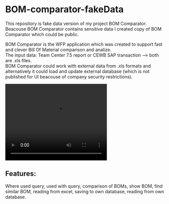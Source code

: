 # BOM-comparator-fakeData
This repository is fake data version of my project BOM Comparator.  
Beacouse BOM Comparator contains sensitive data I created copy of BOM Comparator which could be public.    

BOM Comparator is the WFP application which was created to support fast and clever Bill Of Material comparison and analize.  
The input data: Team Center 7.5 report or CEWB SAP transaction --> both are .xls files.  
BOM Comparator could work with external data from .xls formats and alternatively it could load and update external database (which is not published for UI beacouse of company security restrictions).    

<video width="320" height="240" controls>
  <source src="https://as-projects-overview.herokuapp.com/resources/BOMComparatorVideo.mp4" type="video/mp4">
</video>

## Features:
Where used query, used with query, comparison of BOMs, show BOM, find similar BOM, reading from excel, saving to own database, reading from own database.
